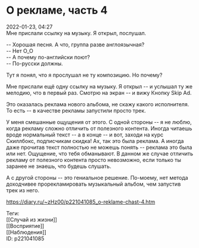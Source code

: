 О рекламе, часть 4
===================

   
 2022-01-23, 04:27   
  Мне прислали ссылку на музыку. Я открыл, послушал.   
   
 -- Хорошая песня. А что, группа разве англоязычная?   
 -- Нет О\_О   
 -- А почему по-английски поют?   
 -- По-русски должны.   
   
 Тут я понял, что я прослушал не ту композицию. Но почему?   
   
 Мне прислали ещё одну ссылку на музыку. Я открыл -- и услышал ту же мелодию, что в первый раз. Смотрю на экран -- и вижу Кнопку Skip Ad.   
   
 Это оказалась реклама нового альбома, не скажу какого исполнителя. То есть -- в качестве рекламы запустили просто трек.   
   
 У меня смешанные ощущения от этого. С одной стороны -- я не люблю, когда рекламу сложно отличить от полезного контента. Иногда читаешь вроде нормальный текст -- а в конце -- и вот, заходи на курс Скиллбокс, подписчикам скидка! Ах, так это была реклама. А иногда даже прочитав текст полностью не можешь понять -- реклама это была или нет. Ощущение, что тебя обманывают. В данном же случае отличить рекламу от полезного контента просто невозможно, если только ты заранее не знаешь, что будешь слушать.   
   
 А с другой стороны -- это гениальное решение. По-моему, нет метода доходчивее прорекламировать музыкальный альбом, чем запустив трек из него.   
    
 <https://diary.ru/~zHz00/p221041085_o-reklame-chast-4.htm>   
   
 Теги:   
 [[Случай из жизни]]   
 [[Восприятие]]   
 [[Наблюдения]]   
 ID: p221041085